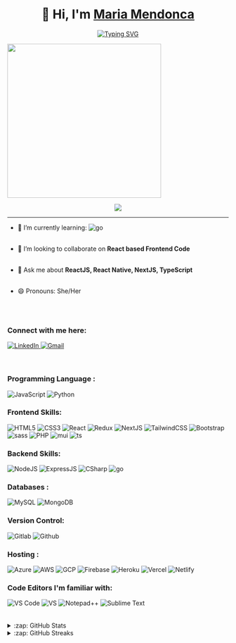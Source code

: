 <h1 align="center">
   👋 Hi, I'm <a href="https://maria-mendonca.vercel.app/" target="_blank"> Maria Mendonca </a>
</h1>
<p align="center">
   <a href="https://git.io/typing-svg">
      <img src="https://readme-typing-svg.demolab.com?font=Fira+Code&weight=500&size=25&pause=1000&color=F7226F&width=600&lines=Fullstack+Developer;Cloud+Engineer" alt="Typing SVG" />
   </a>
</p>
<p>
  <a href="https://git.io/streak-stats">
    <img height=350 src="https://github-readme-activity-graph.vercel.app/graph?username=mendoncamaria&border_radius=0&custom_title=activity%20graph&hide_title=true&bg_color=2E3440&color=81A1C1&line=88C0D0&point=5E81AC&area_color=D8DEE9&title_color=81A1C1&area=true"/>
  </a> 
</p>
<p align="center">
  <a href="https://github.com/mendoncamaria/github-profile-trophy">
    <img src="https://github-profile-trophy.vercel.app/?username=mendoncamaria&theme=dracula&column=3&no-bg=true" />
  </a>
</p>

<!-- Visitors badge -->
<!--
<p align="center">
  <a href="https://visitorbadge.io/status?path=https%3A%2F%2Fgithub.com%2Fmendoncamaria">
    <img src="https://api.visitorbadge.io/api/visitors?path=https%3A%2F%2Fgithub.com%2Fmendoncamaria&label=visitors&labelColor=%232d3440&countColor=%2380a0c0&style=flat-square" />
  </a>
</p>
-->


---


- 🌱 I’m currently learning: <img alt="go" src="https://img.shields.io/badge/Go-00ADD8?style=for-the-badge&logo=go&logoColor=white"/>
   <br />
   <br />
   
- 👯 I’m looking to collaborate on **React based Frontend Code**   
  <br />
  
- 💬 Ask me about **ReactJS, React Native, NextJS, TypeScript**   
  <br />
  
- 😄 Pronouns: She/Her   
<br />
<br />

### Connect with me here:
<div align="left">
  <a href="https://www.linkedin.com/in/mariamendonca/" target="_blank">
     <img alt="LinkedIn" src="https://img.shields.io/badge/linkedin-%230077B5.svg?style=for-the-badge&logo=linkedin&logoColor=white"/>
  </a>
  <a href="mailto:freelancermariamendonca@gmail.com" target="_blank">
     <img alt="Gmail" src="https://img.shields.io/badge/Gmail-D14836?style=for-the-badge&logo=gmail&logoColor=white"/>
  </a>
</div>
<br />
<br />

<h3 align="left">Programming Language :</h3>
<div align="left">
  <img alt="JavaScript" src="https://img.shields.io/badge/javascript-%23323330.svg?style=for-the-badge&logo=javascript&logoColor=%23F7DF1E"/> 
  <img alt="Python" src="https://img.shields.io/badge/python-%2314354C.svg?style=for-the-badge&logo=python&logoColor=white"/>
</div>

<h3 align="left">Frontend Skills:</h3>
<div align="left">
   <img alt="HTML5" src="https://img.shields.io/badge/html5-%23E34F26.svg?style=for-the-badge&logo=html5&logoColor=white"/>
   <img alt="CSS3" src="https://img.shields.io/badge/css3-%231572B6.svg?style=for-the-badge&logo=css3&logoColor=white"/> 
   <img alt="React" src="https://img.shields.io/badge/react-%2320232a.svg?style=for-the-badge&logo=react&logoColor=%2361DAFB"/>
   <img alt="Redux" src="https://img.shields.io/badge/Redux-593D88?style=for-the-badge&logo=redux&logoColor=white"/>
   <img alt="NextJS" src="https://img.shields.io/badge/next.js-000000?style=for-the-badge&logo=nextdotjs&logoColor=white"/>
   <img alt="TailwindCSS" src="https://img.shields.io/badge/Tailwind_CSS-38B2AC?style=for-the-badge&logo=tailwind-css&logoColor=white"/>
   <img alt="Bootstrap" src="https://img.shields.io/badge/bootstrap-%23563D7C.svg?style=for-the-badge&logo=bootstrap&logoColor=white"/>
   <img alt="sass" src="https://img.shields.io/badge/Sass-CC6699?style=for-the-badge&logo=sass&logoColor=white"/>
   <img alt="PHP" src="https://img.shields.io/badge/php-%23777BB4.svg?style=for-the-badge&logo=php&logoColor=white"/>
   <img alt="mui" src="https://img.shields.io/badge/Material%20UI-007FFF?style=for-the-badge&logo=mui&logoColor=white"/>
   <img alt="ts" src="https://img.shields.io/badge/TypeScript-007ACC?style=for-the-badge&logo=typescript&logoColor=white"/>
   
</div>

<h3 align="left">Backend Skills:</h3>
<div align="left">  
   <img alt="NodeJS" src="https://img.shields.io/badge/node.js-%2343853D.svg?style=for-the-badge&logo=node-dot-js&logoColor=white"/>
   <img alt="ExpressJS" src="https://img.shields.io/badge/Express.js-000000?style=for-the-badge&logo=express&logoColor=white"/>
   <img alt="CSharp" src="https://img.shields.io/badge/C%23-239120?style=for-the-badge&logo=c-sharp&logoColor=white"/>
   <img alt="go" src="https://img.shields.io/badge/Go-00ADD8?style=for-the-badge&logo=go&logoColor=white"/>
</div>

<h3 align="left">Databases :</h3>
<div align="left">
  <img alt="MySQL" src="https://img.shields.io/badge/mysql-%2300f.svg?style=for-the-badge&logo=mysql&logoColor=white"/>
  <img alt="MongoDB" src ="https://img.shields.io/badge/MongoDB-4EA94B?style=for-the-badge&logo=mongodb&logoColor=white"/>
</div>

<h3 align="left">Version Control:</h3>
<div align="left">
  <img alt="Gitlab" src="https://img.shields.io/badge/GitLab-330F63?style=for-the-badge&logo=gitlab&logoColor=white"/>
  <img alt="Github" src ="https://img.shields.io/badge/GitHub-100000?style=for-the-badge&logo=github&logoColor=white"/>
</div>

<h3 align="left">Hosting :</h3>
<div align="left">
   <img alt="Azure" src="https://img.shields.io/badge/Microsoft_Azure-0089D6?style=for-the-badge&logo=microsoft-azure&logoColor=white"/>
  <img alt="AWS" src="https://img.shields.io/badge/Amazon_AWS-FF9900?style=for-the-badge&logo=amazonaws&logoColor=white"/>
   <img alt="GCP" src="https://img.shields.io/badge/Google_Cloud-4285F4?style=for-the-badge&logo=google-cloud&logoColor=white"/>
  <img alt="Firebase" src="https://img.shields.io/badge/firebase-%23039BE5.svg?style=for-the-badge&logo=firebase"/>
  <img alt="Heroku" src="https://img.shields.io/badge/heroku-%23430098.svg?style=for-the-badge&logo=heroku&logoColor=white"/>
  <img alt="Vercel" src="https://img.shields.io/badge/Vercel-000000?style=for-the-badge&logo=vercel&logoColor=white"/>
  <img alt="Netlify" src="https://img.shields.io/badge/Netlify-00C7B7?style=for-the-badge&logo=netlify&logoColor=white"/>
</div>

<h3 align="left">Code Editors I'm familiar with:</h3>
<div align="left">
  <img alt="VS Code" src="https://img.shields.io/badge/Visual_Studio_Code-0078D4?style=for-the-badge&logo=visual%20studio%20code&logoColor=white"/>
  <img alt="VS" src ="https://img.shields.io/badge/Visual_Studio-5C2D91?style=for-the-badge&logo=visual%20studio&logoColor=white"/>
  <img alt="Notepad++" src="https://img.shields.io/badge/Notepad++-90E59A.svg?style=for-the-badge&logo=notepad%2B%2B&logoColor=black"/>
  <img alt="Sublime Text" src ="https://img.shields.io/badge/sublime_text-%23575757.svg?&style=for-the-badge&logo=sublime-text&logoColor=important"/>
   <!--  <img alt="" src =""/> <img alt="" src=""/> <img alt="" src =""/>  -->
</div>
<br /><br />

 
<details>
  <summary>:zap: GitHub Stats</summary>
   <table>
  <tr>
    <td>
       <img src="https://github-readme-stats.vercel.app/api?username=mendoncamaria&show_icons=true&rank_icon=github&theme=dracula&locale=en" alt="mendoncamaria" />
    </td>
    <td>
       <img src="https://github-readme-stats.vercel.app/api/top-langs?username=mendoncamaria&show_icons=true&theme=dracula&locale=en&layout=pie&langs_count=8" alt="mendoncamaria" />
    </td>
  </tr>
</table>

</details>

<details>
  <summary>:zap: GitHub Streaks</summary>
      <a href="https://git.io/streak-stats"><img src="https://streak-stats.demolab.com?user=mendoncamaria&theme=dracula" alt="GitHub Streak" /></a>
   </p>
</details>

